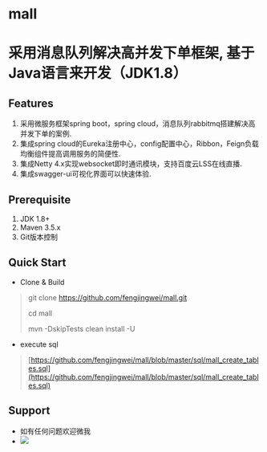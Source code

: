 # mall
# 采用消息队列解决高并发下单框架, 基于Java语言来开发（JDK1.8） #

## Features ##
1. 采用微服务框架spring boot，spring cloud，消息队列rabbitmq搭建解决高并发下单的案例.
2. 集成spring cloud的Eureka注册中心，config配置中心，Ribbon，Feign负载均衡组件提高调用服务的简便性.
3. 集成Netty 4.x实现websocket即时通讯模块，支持百度云LSS在线直播.
4. 集成swagger-ui可视化界面可以快速体验.

## Prerequisite ##
1. JDK 1.8+
2. Maven 3.5.x
3. Git版本控制

## Quick Start ##
- Clone & Build
> git clone https://github.com/fengjingwei/mall.git
> 
> cd mall
> 
> mvn -DskipTests clean install -U

- execute sql
>  [https://github.com/fengjingwei/mall/blob/master/sql/mall_create_tables.sql](https://github.com/fengjingwei/mall/blob/master/sql/mall_create_tables.sql)

## Support ##
- 如有任何问题欢迎微我
- ![](F:\20180906112732.jpg)
